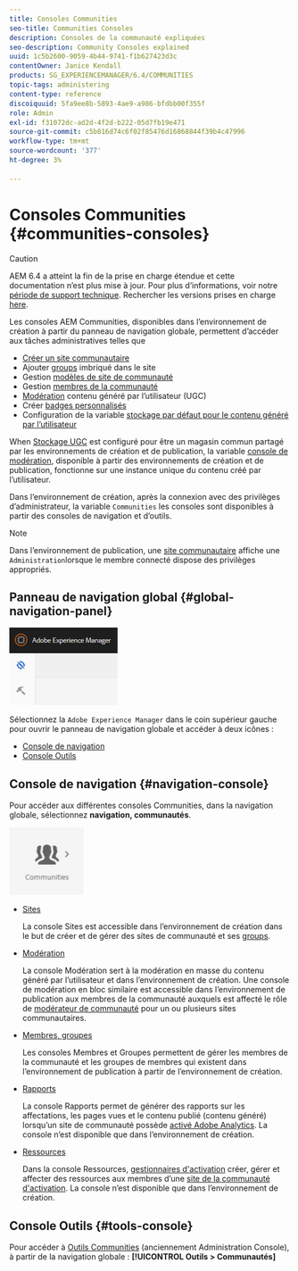 ```yaml
---
title: Consoles Communities
seo-title: Communities Consoles
description: Consoles de la communauté expliquées
seo-description: Community Consoles explained
uuid: 1c5b2600-9059-4b44-9741-f1b627423d3c
contentOwner: Janice Kendall
products: SG_EXPERIENCEMANAGER/6.4/COMMUNITIES
topic-tags: administering
content-type: reference
discoiquuid: 5fa9ee8b-5893-4ae9-a986-bfdbb00f355f
role: Admin
exl-id: f31072dc-ad2d-4f2d-b222-05d7fb19e471
source-git-commit: c5b816d74c6f02f85476d16868844f39b4c47996
workflow-type: tm+mt
source-wordcount: '377'
ht-degree: 3%

---
```


# Consoles Communities {#communities-consoles}

>[!CAUTION]
>
>AEM 6.4 a atteint la fin de la prise en charge étendue et cette documentation n’est plus mise à jour. Pour plus d’informations, voir notre [période de support technique](https://helpx.adobe.com/fr/support/programs/eol-matrix.html). Rechercher les versions prises en charge [here](https://experienceleague.adobe.com/docs/?lang=fr).

Les consoles AEM Communities, disponibles dans l’environnement de création à partir du panneau de navigation globale, permettent d’accéder aux tâches administratives telles que

* [Créer un site communautaire](sites-console.md)
* Ajouter [groups](groups.md) imbriqué dans le site
* Gestion [modèles de site de communauté](sites.md)
* Gestion [membres de la communauté](members.md)
* [Modération](moderate-ugc.md) contenu généré par l’utilisateur (UGC)
* Créer [badges personnalisés](badges.md)
* Configuration de la variable [stockage par défaut pour le contenu généré par l’utilisateur](srp-config.md)

When [Stockage UGC](working-with-srp.md) est configuré pour être un magasin commun partagé par les environnements de création et de publication, la variable [console de modération](moderation.md), disponible à partir des environnements de création et de publication, fonctionne sur une instance unique du contenu créé par l’utilisateur.

Dans l’environnement de création, après la connexion avec des privilèges d’administrateur, la variable `Communities` les consoles sont disponibles à partir des consoles de navigation et d’outils.

>[!NOTE]
>
>Dans l’environnement de publication, une [site communautaire](sites-console.md) affiche une `Administration`lorsque le membre connecté dispose des privilèges appropriés.

## Panneau de navigation global {#global-navigation-panel}

![chlimage_1-91](assets/chlimage_1-91.png)

Sélectionnez la `Adobe Experience Manager` dans le coin supérieur gauche pour ouvrir le panneau de navigation globale et accéder à deux icônes :

* [Console de navigation](#navigation-console)
* [Console Outils](tools.md)

## Console de navigation {#navigation-console}

Pour accéder aux différentes consoles Communities, dans la navigation globale, sélectionnez **navigation, communautés**.

![chlimage_1-92](assets/chlimage_1-92.png)

* [Sites](sites-console.md)

   La console Sites est accessible dans l’environnement de création dans le but de créer et de gérer des sites de communauté et ses [groups](groups.md).

* [Modération](moderation.md)

   La console Modération sert à la modération en masse du contenu généré par l’utilisateur et dans l’environnement de création. Une console de modération en bloc similaire est accessible dans l’environnement de publication aux membres de la communauté auxquels est affecté le rôle de [modérateur de communauté](users.md#publishenvironmentusersandgroups) pour un ou plusieurs sites communautaires.

* [Membres, groupes](members.md)

   Les consoles Membres et Groupes permettent de gérer les membres de la communauté et les groupes de membres qui existent dans l’environnement de publication à partir de l’environnement de création.

* [Rapports](reports.md)

   La console Rapports permet de générer des rapports sur les affectations, les pages vues et le contenu publié (contenu généré) lorsqu’un site de communauté possède [activé Adobe Analytics](sites-console.md#analytics). La console n’est disponible que dans l’environnement de création.

* [Ressources](resources.md)

   Dans la console Ressources, [gestionnaires d&#39;activation](enablement.md#communitymanagers) créer, gérer et affecter des ressources aux membres d’une [site de la communauté d&#39;activation](overview.md#enablement-community). La console n’est disponible que dans l’environnement de création.

## Console Outils {#tools-console}

Pour accéder à [Outils Communities](tools.md) (anciennement Administration Console), à partir de la navigation globale : **[!UICONTROL Outils > Communautés]**
